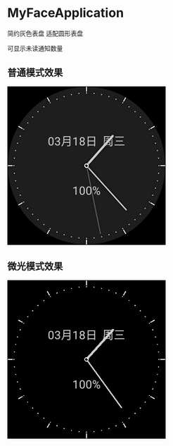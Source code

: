 # MyFaceApplication
简约灰色表盘
适配圆形表盘

可显示未读通知数量

## 普通模式效果
![image](https://github.com/MLTsoul/MyFaceApplication/blob/master/README/preview.png)

## 微光模式效果
![image](https://github.com/MLTsoul/MyFaceApplication/blob/master/README/ambient.png)